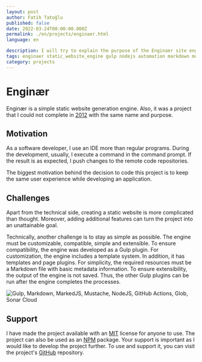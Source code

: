 ```yaml
---
layout: post
author: Fatih Tatoğlu
published: false
date: 2022-03-24T00:00:00.000Z
permalink: ./en/projects/enginaer.html
language: en

description: I will try to explain the purpose of the Enginaer site engine project and the source of motivation behind it.
tags: enginaer static_website_engine gulp nodejs automation markdown mustache markedjs
category: projects
---
```


# Enginær

Enginær is a simple static website generation engine. Also, it was a project that I could not complete in [2012](https://web.archive.org/web/20120626234836/http://enginar.in/ "Web Archive - Enginær") with the same name and purpose.

## Motivation

As a software developer, I use an IDE more than regular programs. During the development, usually, I execute a command in the command prompt. If the result is as expected, I push changes to the remote code repositories.

The biggest motivation behind the decision to code this project is to keep the same user experience while developing an application.

## Challenges

Apart from the technical side, creating a static website is more complicated than thought. Moreover, adding additional features can turn the project into an unattainable goal.

Technically, another challenge is to stay as simple as possible. The engine must be customizable, compatible, simple and extensible. To ensure compatibility, the engine was developed as a Gulp plugin. For customization, the engine includes a template system. In addition, it has templates and page plugins. For simplicity, the required resources must be a Markdown file with basic metadata information. To ensure extensibility, the output of the engine is not saved. Thus, the other Gulp plugins can be run after the engine completes the processes.

![Gulp, Markdown, MarkedJS, Mustache, NodeJS, GitHub Actions, Glob, Sonar Cloud](../image/enginaer_tech.png "Project Libraries & Technologies")

## Support

I have made the project available with an [MIT](https://github.com/fatihtatoglu/enginaer/blob/master/LICENSE) license for anyone to use. The project can also be used as an [NPM](https://www.npmjs.com/package/enginaer) package. Your support is important as I would like to develop the project further. To use and support it, you can visit the project's [GitHub](https://github.com/fatihtatoglu/enginaer/) repository.
